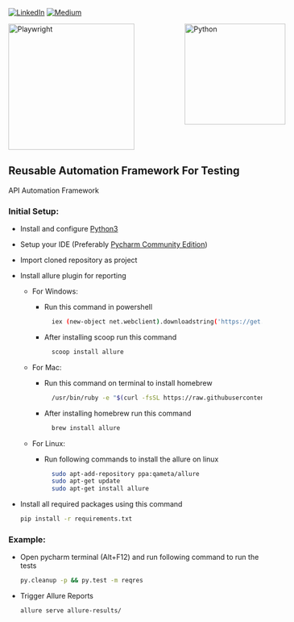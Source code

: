 [![LinkedIn](https://img.shields.io/badge/-LinkedIn-blue?style=flat-square&logo=Linkedin&logoColor=white&link=https://www.linkedin.com/in/abhilash-sharma-profile/)](https://www.linkedin.com/in/abhilash-sharma-profile/)
[![Medium](https://img.shields.io/badge/-Medium-black?style=flat-square&logo=Medium&logoColor=white&link=https://medium.com/@elixirautomation)](https://medium.com/@elixirautomation)

<div style="display: flex;">
<img alt="Playwright" src="https://www.lambdatest.com/resources/images/header/Playwright_logo.svg" width="250" style="margin-right: 100px;"/>    
<img alt="Python" src="https://www.python.org/static/img/python-logo.png" width="200"/>
</div>

## Reusable Automation Framework For Testing

API Automation Framework

### Initial Setup:
- Install and configure [Python3](https://www.python.org/downloads/)
- Setup your IDE (Preferably [Pycharm Community Edition](https://www.jetbrains.com/pycharm/download/#section=windows))
- Import cloned repository as project
- Install allure plugin for reporting

    - For Windows:
      - Run this command in powershell
          ```sh
            iex (new-object net.webclient).downloadstring('https://get.scoop.sh')
          ```
      - After installing scoop run this command
          ```sh
            scoop install allure
          ```

    - For Mac:
      - Run this command on terminal to install homebrew
          ```sh
            /usr/bin/ruby -e "$(curl -fsSL https://raw.githubusercontent.com/Homebrew/install/master/install)"
          ```
      - After installing homebrew run this command
          ```sh
            brew install allure
          ```

    - For Linux:
      - Run following commands to install the allure on linux
          ```sh
            sudo apt-add-repository ppa:qameta/allure
            sudo apt-get update
            sudo apt-get install allure
          ```

- Install all required packages using this command
    ```sh
    pip install -r requirements.txt
    ```

### Example:
- Open pycharm terminal (Alt+F12) and run following command to run the tests
    ```sh
    py.cleanup -p && py.test -m reqres
    ```
- Trigger Allure Reports
    ```sh
    allure serve allure-results/
    ```